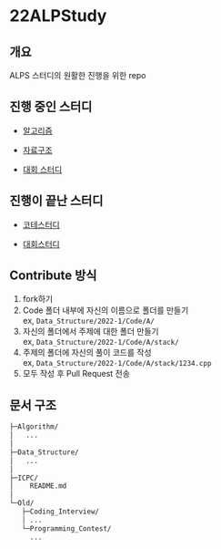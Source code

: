 # 22ALPStudy

## 개요
ALPS 스터디의 원활한 진행을 위한 repo

## 진행 중인 스터디

- [알고리즘](./Algorithm/)
  
- [자료구조](./Data_Structure/) 
  
- [대회 스터디](./ICPC/)

## 진행이 끝난 스터디
- [코테스터디](./Old/Coding_Interview/)


- [대회스터디](./Old/Coding_Interview/)


## Contribute 방식
1. fork하기
2. Code 폴더 내부에 자신의 이름으로 폴더를 만들기  
   ex, `Data_Structure/2022-1/Code/A/`
3. 자신의 폴더에서 주제에 대한 폴더 만들기  
   ex, `Data_Structure/2022-1/Code/A/stack/`
4. 주제의 폴더에 자신의 풀이 코드를 작성  
   ex, `Data_Structure/2022-1/Code/A/stack/1234.cpp`
5. 모두 작성 후 Pull Request 전송


## 문서 구조
```sh
├─Algorithm/
│   ...
│
├─Data_Structure/
│   ...
│
├─ICPC/
│    README.md
│
└─Old/
   ├─Coding_Interview/
   │ ...
   └─Programming_Contest/
     ...
     
```
